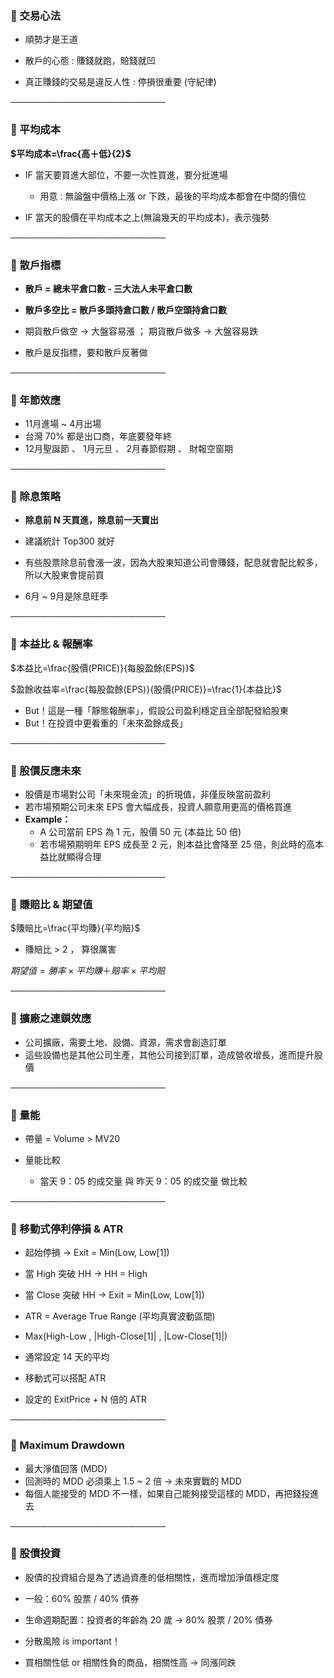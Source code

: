 ### 📌 交易心法

- 順勢才是王道

- 散戶的心態 : 賺錢就跑，賠錢就凹
- 真正賺錢的交易是違反人性 : 停損很重要 (守紀律)

─────────────────────────

### 📌 平均成本

**$平均成本=\frac{高＋低}{2}$**

- IF 當天要買進大部位，不要一次性買進，要分批進場
  - 用意 : 無論盤中價格上漲 or 下跌，最後的平均成本都會在中間的價位

- IF 當天的股價在平均成本之上(無論幾天的平均成本)，表示強勢

─────────────────────────

### 📌 散戶指標

- **散戶 = 總未平倉口數 - 三大法人未平倉口數**
- **散戶多空比 = 散戶多頭持倉口數 / 散戶空頭持倉口數**

- 期貨散戶做空 → 大盤容易漲 ； 期貨散戶做多 → 大盤容易跌
- 散戶是反指標，要和散戶反著做

─────────────────────────

### 📌 年節效應

- 11月進場 ~ 4月出場
- 台灣 70% 都是出口商，年底要發年終
- 12月聖誕節 、 1月元旦 、 2月春節假期 、 財報空窗期

─────────────────────────

### 📌 除息策略

- **除息前 N 天買進，除息前一天賣出**
- 建議統計 Top300 就好
- 有些股票除息前會漲一波，因為大股東知道公司會賺錢，配息就會配比較多，所以大股東會提前買

- 6月 ~ 9月是除息旺季

─────────────────────────

### 📌 本益比 & 報酬率

$本益比=\frac{股價(PRICE)}{每股盈餘(EPS)}$

$盈餘收益率=\frac{每股盈餘(EPS)}{股價(PRICE)}=\frac{1}{本益比}$
- But！這是一種「靜態報酬率」，假設公司盈利穩定且全部配發給股東
- But！在投資中更看重的「未來盈餘成長」

─────────────────────────

### 📌 股價反應未來

- 股價是市場對公司「未來現金流」的折現值，非僅反映當前盈利
- 若市場預期公司未來 EPS 會大幅成長，投資人願意用更高的價格買進
- **Example：**
  - A 公司當前 EPS 為 1 元，股價 50 元 (本益比 50 倍)
  - 若市場預期明年 EPS 成長至 2 元，則本益比會降至 25 倍，則此時的高本益比就顯得合理

─────────────────────────

### 📌 賺賠比 & 期望值

$賺賠比=\frac{平均賺}{平均賠}$
- 賺賠比 > 2 ， 算很厲害

$期望值=勝率×平均賺＋賠率×平均賠$

─────────────────────────

### 📌 擴廠之連鎖效應

- 公司擴廠，需要土地、設備、資源，需求會創造訂單
- 這些設備也是其他公司生產，其他公司接到訂單，造成營收增長，進而提升股價

─────────────────────────

### 📌 量能

- 帶量 = Volume > MV20

- 量能比較
  - 當天 9：05 的成交量 與 昨天 9：05 的成交量 做比較

─────────────────────────

### 📌 移動式停利停損 & ATR

- 起始停損 → Exit = Min(Low, Low[1])
- 當 High 突破 HH → HH = High
- 當 Close 突破 HH → Exit = Min(Low, Low[1])

- ATR = Average True Range (平均真實波動區間)
- Max(High-Low ,  |High-Close[1]| , |Low-Close[1]|)
- 通常設定 14 天的平均

- 移動式可以搭配 ATR
- 設定的 ExitPrice + N 倍的 ATR

─────────────────────────

### 📌 Maximum Drawdown

- 最大淨值回落 (MDD)
- 回測時的 MDD 必須乘上 1.5 ~ 2 倍 → 未來實戰的 MDD
- 每個人能接受的 MDD 不一樣，如果自己能夠接受這樣的 MDD，再把錢投進去

─────────────────────────

### 📌 股債投資

- 股債的投資組合是為了透過資產的低相關性，進而增加淨值穩定度

- 一般：60% 股票 / 40% 債券
- 生命週期配置：投資者的年齡為 20 歲 → 80% 股票 / 20% 債券

- 分散風險 is important！
- 買相關性低 or 相關性負的商品，相關性高 → 同漲同跌
